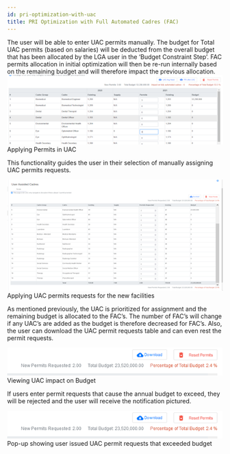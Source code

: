 ```yaml
---
id: pri-optimization-with-uac
title: PRI Optimization with Full Automated Cadres (FAC)
---
```


The user will be able to enter UAC permits manually. The budget for Total UAC permits (based on salaries) will be deducted from the overall budget that has been allocated by the LGA user in the ‘Budget Constraint Step’. FAC permits allocation in initial optimization will then be re-run internally based on the remaining budget and will therefore impact the previous allocation.
![img alt](/img/Permit_UAC1.png)
Applying Permits in UAC

This functionality guides the user in their selection of manually assigning UAC permits requests.

![img alt](/img/Permit_UAC2.png)
Applying UAC permits requests for the new facilities

As mentioned previously, the UAC is prioritized for assignment and the remaining budget is allocated to the FAC’s. The number of FAC’s will change if any UAC’s are added as the budget is therefore decreased for FAC’s. Also, the user can download the UAC permit requests table and can even rest the permit requests.

![img alt](/img/Permit_UAC3.png)
Viewing UAC impact on Budget

If users enter permit requests that cause the annual budget to exceed, they will be rejected and the user will receive the notification pictured.

![img alt](/img/Permit_UAC3.png)
Pop-up showing user issued UAC permit requests that exceeded budget
